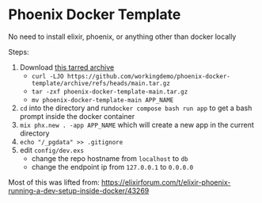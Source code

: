 # Phoenix Docker Template

No need to install elixir, phoenix, or anything other than docker locally

Steps:
1. Download [this tarred archive](https://github.com/workingdemo/phoenix-docker-template/archive/refs/heads/main.tar.gz)
    * `curl -LJO https://github.com/workingdemo/phoenix-docker-template/archive/refs/heads/main.tar.gz`
    * `tar -zxf phoenix-docker-template-main.tar.gz`
    * `mv phoenix-docker-template-main APP_NAME`
2. `cd` into the directory and run`docker compose bash run app` to get a bash prompt inside the docker container
3. `mix phx.new . -app APP_NAME` which will create a new app in the current directory
4. `echo "/_pgdata" >> .gitignore`
5. edit `config/dev.exs`
    * change the repo hostname from `localhost` to `db`
    * change the endpoint ip from `127.0.0.1` to `0.0.0.0`


Most of this was lifted from: https://elixirforum.com/t/elixir-phoenix-running-a-dev-setup-inside-docker/43269
